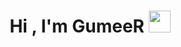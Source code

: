 <h1 align="center"><b>Hi , I'm GumeeR </b><img src="https://media.giphy.com/media/hvRJCLFzcasrR4ia7z/giphy.gif" width="35"></h1>

<!--
**GumeeR/GumeeR** is a ✨ _special_ ✨ repository because its `README.md` (this file) appears on your GitHub profile.

Here are some ideas to get you started:

- 🔭 I’m currently working on ...
- 🌱 I’m currently learning ...
- 👯 I’m looking to collaborate on ...
- 🤔 I’m looking for help with ...
- 💬 Ask me about ...
- 📫 How to reach me: ...
- 😄 Pronouns: ...
- ⚡ Fun fact: ...
-->
